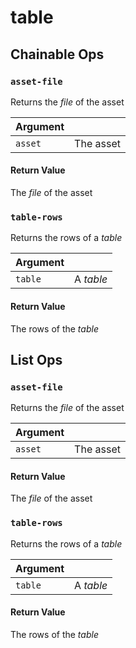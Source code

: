 # table

## Chainable Ops
<h3 id="asset-file"><code>asset-file</code></h3>

Returns the _file_ of the asset

| Argument |  |
| :--- | :--- |
| `asset` | The asset |

#### Return Value
The _file_ of the asset

<h3 id="table-rows"><code>table-rows</code></h3>

Returns the rows of a _table_

| Argument |  |
| :--- | :--- |
| `table` | A _table_ |

#### Return Value
The rows of the _table_


## List Ops
<h3 id="asset-file"><code>asset-file</code></h3>

Returns the _file_ of the asset

| Argument |  |
| :--- | :--- |
| `asset` | The asset |

#### Return Value
The _file_ of the asset

<h3 id="table-rows"><code>table-rows</code></h3>

Returns the rows of a _table_

| Argument |  |
| :--- | :--- |
| `table` | A _table_ |

#### Return Value
The rows of the _table_

